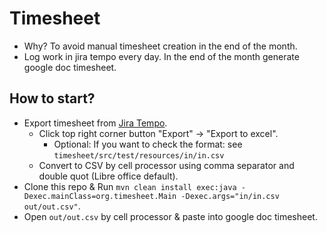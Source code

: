 # Timesheet

* Why? To avoid manual timesheet creation in the end of the month.
* Log work in jira tempo every day. In the end of the month generate google doc timesheet.

## How to start?

* Export timesheet from [Jira Tempo](https://jira.4finance.net/secure/TempoUserBoard!timesheet.jspa).
  * Click top right corner button "Export" -> "Export to excel".
    * Optional: If you want to check the format: see `timesheet/src/test/resources/in/in.csv`
  * Convert to CSV by cell processor using comma separator and double quot (Libre office default).
* Clone this repo & Run `mvn clean install exec:java -Dexec.mainClass=org.timesheet.Main -Dexec.args="in/in.csv out/out.csv"`.
* Open `out/out.csv` by cell processor & paste into google doc timesheet. 
